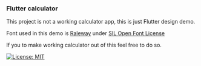 
### Flutter calculator  

This project is not a working calculator app, this is just Flutter design demo.  
  
Font used in this demo is [Raleway](https://fonts.google.com/specimen/Raleway)  under [SIL Open Font License](https://scripts.sil.org/cms/scripts/page.php?site_id=nrsi&id=OFL)
  
If you to make working calculator out of this feel free to do so. 

[![License: MIT](https://img.shields.io/badge/License-MIT-yellow.svg)](https://opensource.org/licenses/MIT)